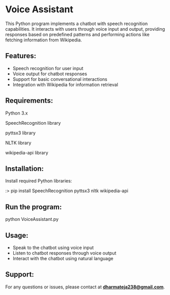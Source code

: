 # **Voice Assistant**

This Python program implements a chatbot with speech recognition capabilities. It interacts with users through voice input and output, providing responses based on predefined patterns and performing actions like fetching information from Wikipedia.

## **Features:**

- Speech recognition for user input
- Voice output for chatbot responses
- Support for basic conversational interactions
- Integration with Wikipedia for information retrieval

## **Requirements:**

Python 3.x

SpeechRecognition library

pyttsx3 library

NLTK library

wikipedia-api library

## **Installation:**

Install required Python libraries:

:> pip install SpeechRecognition pyttsx3 nltk wikipedia-api

## **Run the program:**

python VoiceAssistant.py

## **Usage:**

- Speak to the chatbot using voice input
- Listen to chatbot responses through voice output
- Interact with the chatbot using natural language

## **Support:**
For any questions or issues, please contact at **dharmateja238@gmail.com**.

